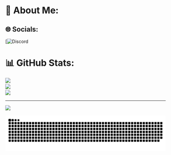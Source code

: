 # 💫 About Me:


## 🌐 Socials:
[![Discord](https://discord.gg/hUVVKxxwxg) 

# 📊 GitHub Stats:
![](https://github-readme-stats.vercel.app/api?username=Oelweb&theme=dark&hide_border=false&include_all_commits=false&count_private=false)<br/>
![](https://github-readme-streak-stats.herokuapp.com/?user=Oelweb&theme=dark&hide_border=false)<br/>
![](https://github-readme-stats.vercel.app/api/top-langs/?username=Oelweb&theme=dark&hide_border=false&include_all_commits=false&count_private=false&layout=compact)

---
[![](https://visitcount.itsvg.in/api?id=Oelweb&icon=0&color=0)](https://visitcount.itsvg.in)

<picture>
  <source
    media="(prefers-color-scheme: dark)"
    srcset="https://raw.githubusercontent.com/platane/snk/output/github-contribution-grid-snake-dark.svg"
  />
  <source
    media="(prefers-color-scheme: light)"
    srcset="https://raw.githubusercontent.com/platane/snk/output/github-contribution-grid-snake.svg"
  />
  <img
    alt="github contribution grid snake animation"
    src="https://raw.githubusercontent.com/platane/snk/output/github-contribution-grid-snake.svg"
  />
</picture>
